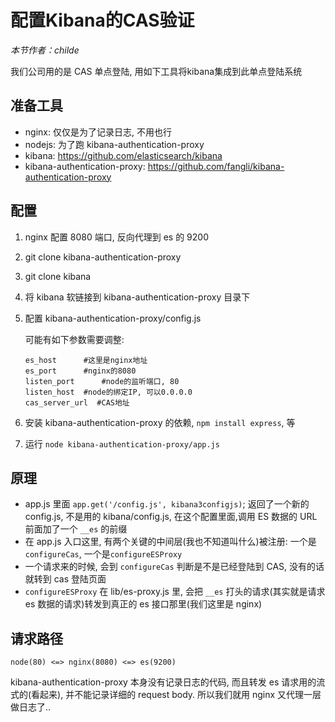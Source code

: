 # 配置Kibana的CAS验证

*本节作者：childe*

我们公司用的是 CAS 单点登陆, 用如下工具将kibana集成到此单点登陆系统

## 准备工具

- nginx: 仅仅是为了记录日志, 不用也行
- nodejs: 为了跑 kibana-authentication-proxy
- kibana: <https://github.com/elasticsearch/kibana>
- kibana-authentication-proxy: <https://github.com/fangli/kibana-authentication-proxy>

## 配置

1. nginx 配置 8080 端口, 反向代理到 es 的 9200
2. git clone kibana-authentication-proxy
3. git clone kibana
4. 将 kibana 软链接到 kibana-authentication-proxy 目录下
5. 配置 kibana-authentication-proxy/config.js

   可能有如下参数需要调整:
   
   ```
   es_host  	#这里是nginx地址
   es_port   	#nginx的8080
   listen_port  	#node的监听端口, 80
   listen_host 	#node的绑定IP, 可以0.0.0.0
   cas_server_url  #CAS地址
   ```

6. 安装 kibana-authentication-proxy 的依赖, `npm install express`, 等
7. 运行 `node kibana-authentication-proxy/app.js`

## 原理

- app.js 里面 `app.get('/config.js', kibana3configjs)`; 返回了一个新的 config.js, 不是用的 kibana/config.js, 在这个配置里面,调用 ES 数据的 URL 前面加了一个 `__es` 的前缀
- 在 app.js 入口这里, 有两个关键的中间层(我也不知道叫什么)被注册: 一个是 `configureCas`, 一个是`configureESProxy`
- 一个请求来的时候, 会到 `configureCas` 判断是不是已经登陆到 CAS, 没有的话就转到 cas 登陆页面
- `configureESProxy` 在 lib/es-proxy.js 里,  会把 `__es` 打头的请求(其实就是请求 es 数据的请求)转发到真正的 es 接口那里(我们这里是 nginx)

## 请求路径

	node(80) <=> nginx(8080) <=> es(9200)

kibana-authentication-proxy 本身没有记录日志的代码, 而且转发 es 请求用的流式的(看起来), 并不能记录详细的 request body. 所以我们就用 nginx 又代理一层做日志了..

